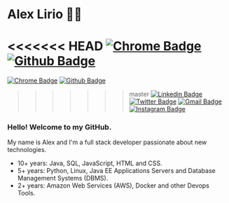 # Alex Lirio :man_technologist:

<<<<<<< HEAD
[![Chrome Badge](https://img.shields.io/badge/-Site-000?style=flat-square&logo=google-chrome&logoColor=white&link=https://alexlirio.github.io)](https://alexlirio.github.io)
[![Github Badge](https://img.shields.io/badge/-Github-grey?style=flat-square&logo=Github&logoColor=white&link=https://github.com/alexlirio)](https://github.com/alexlirio)
=======
[![Chrome Badge](https://img.shields.io/badge/-Webpage-000?style=flat-square&logo=google-chrome&logoColor=white&link=https://alexlirio.github.io)](https://alexlirio.github.io)
[![Github Badge](https://img.shields.io/badge/-Github-000?style=flat-square&logo=Github&logoColor=white&link=https://github.com/alexlirio)](https://github.com/alexlirio)
>>>>>>> master
[![Linkedin Badge](https://img.shields.io/badge/-LinkedIn-blue?style=flat-square&logo=Linkedin&logoColor=white&link=https://www.linkedin.com/in/alexlirio/)](https://www.linkedin.com/in/alexlirio/)
[![Twitter Badge](https://img.shields.io/badge/-Twitter-1ca0f1?style=flat-square&labelColor=1ca0f1&logo=twitter&logoColor=white&link=https://twitter.com/alexlirio)](https://twitter.com/alexlirio)
[![Gmail Badge](https://img.shields.io/badge/-Gmail-c14438?style=flat-square&logo=Gmail&logoColor=white&link=mailto:alexlirioti@gmail.com)](mailto:alexlirioti@gmail.com)
[![Instagram Badge](https://img.shields.io/badge/-Instagram-C13584?style=flat-square&labelColor=C13584&logo=instagram&logoColor=white&link=https://www.instagram.com/alexlirio/)](https://www.instagram.com/alexlirio/)

### Hello! Welcome to my GitHub.

My name is Alex and I'm a full stack developer passionate about new technologies.

 - 10+ years: Java, SQL, JavaScript, HTML and CSS.
 - 5+ years: Python, Linux, Java EE Applications Servers and Database Management Systems (DBMS).
 - 2+ years: Amazon Web Services (AWS), Docker and other Devops Tools.
